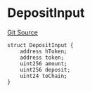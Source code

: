 # DepositInput
[Git Source](https://github.com/Maia-DAO/test-env-V2/blob/84b5f9e8695c91ddb02f27bb3dfb1c652f55ced4/ulysses-omnichain/interfaces/IBranchBridgeAgent.sol)


```solidity
struct DepositInput {
    address hToken;
    address token;
    uint256 amount;
    uint256 deposit;
    uint24 toChain;
}
```

